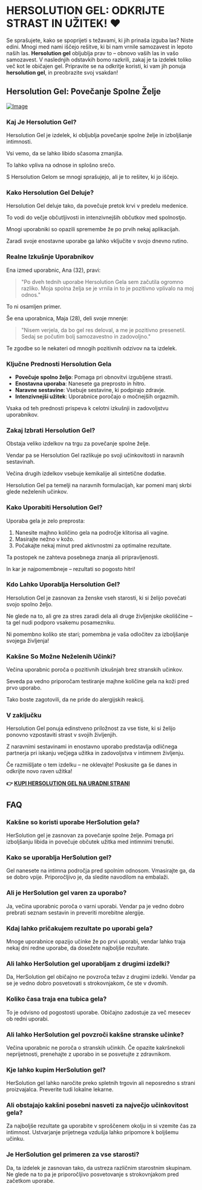# HERSOLUTION GEL: ODKRIJTE STRAST IN UŽITEK! ❤️

Se sprašujete, kako se spoprijeti s težavami, ki jih prinaša izguba las? Niste edini. Mnogi med nami iščejo rešitve, ki bi nam vrnile samozavest in lepoto naših las. **Hersolution gel** obljublja prav to – obnovo vaših las in vašo samozavest. V naslednjih odstavkih bomo razkrili, zakaj je ta izdelek toliko več kot le običajen gel. Pripravite se na odkritje koristi, ki vam jih ponuja **hersolution gel**, in preobrazite svoj vsakdan!

## Hersolution Gel: Povečanje Spolne Želje

[![Image](https://www2.sellhealth.com/241/p8g9n003.jpg)](https://gchaffi.com/MOneBzao)

### Kaj Je Hersolution Gel?

Hersolution Gel je izdelek, ki obljublja povečanje spolne želje in izboljšanje intimnosti. 

Vsi vemo, da se lahko libido sčasoma zmanjša. 

To lahko vpliva na odnose in splošno srečo.

S Hersolution Gelom se mnogi sprašujejo, ali je to rešitev, ki jo iščejo.

### Kako Hersolution Gel Deluje?

Hersolution Gel deluje tako, da povečuje pretok krvi v predelu medenice. 

To vodi do večje občutljivosti in intenzivnejših občutkov med spolnostjo.

Mnogi uporabniki so opazili spremembe že po prvih nekaj aplikacijah. 

Zaradi svoje enostavne uporabe ga lahko vključite v svojo dnevno rutino.

### Realne Izkušnje Uporabnikov

Ena izmed uporabnic, Ana (32), pravi:

> "Po dveh tednih uporabe Hersolution Gela sem začutila ogromno razliko. 
> Moja spolna želja se je vrnila in to je pozitivno vplivalo na moj odnos."

To ni osamljen primer. 

Še ena uporabnica, Maja (28), deli svoje mnenje:

> "Nisem verjela, da bo gel res deloval, a me je pozitivno presenetil.
> Sedaj se počutim bolj samozavestno in zadovoljno."

Te zgodbe so le nekateri od mnogih pozitivnih odzivov na ta izdelek.

### Ključne Prednosti Hersolution Gela

- **Povečuje spolno željo**: Pomaga pri obnovitvi izgubljene strasti.
- **Enostavna uporaba**: Nanesete ga preprosto in hitro.
- **Naravne sestavine**: Vsebuje sestavine, ki podpirajo zdravje.
- **Intenzivnejši užitek**: Uporabnice poročajo o močnejših orgazmih.

Vsaka od teh prednosti prispeva k celotni izkušnji in zadovoljstvu uporabnikov.

### Zakaj Izbrati Hersolution Gel?

Obstaja veliko izdelkov na trgu za povečanje spolne želje. 

Vendar pa se Hersolution Gel razlikuje po svoji učinkovitosti in naravnih sestavinah. 

Večina drugih izdelkov vsebuje kemikalije ali sintetične dodatke.

Hersolution Gel pa temelji na naravnih formulacijah, kar pomeni manj skrbi glede neželenih učinkov.

### Kako Uporabiti Hersolution Gel?

Uporaba gela je zelo preprosta:

1. Nanesite majhno količino gela na področje klitorisa ali vagine.
2. Masirajte nežno v kožo.
3. Počakajte nekaj minut pred aktivnostmi za optimalne rezultate.

Ta postopek ne zahteva posebnega znanja ali pripravljenosti.

In kar je najpomembneje – rezultati so pogosto hitri!

### Kdo Lahko Uporablja Hersolution Gel?

Hersolution Gel je zasnovan za ženske vseh starosti, ki si želijo povečati svojo spolno željo. 

Ne glede na to, ali gre za stres zaradi dela ali druge življenjske okoliščine – ta gel nudi podporo vsakemu posamezniku.

Ni pomembno koliko ste stari; pomembna je vaša odločitev za izboljšanje svojega življenja!

### Kakšne So Možne Neželenih Učinki?

Večina uporabnic poroča o pozitivnih izkušnjah brez stranskih učinkov. 

Seveda pa vedno priporočam testiranje majhne količine gela na koži pred prvo uporabo. 

Tako boste zagotovili, da ne pride do alergijskih reakcij.

### V zaključku

Hersolution Gel ponuja edinstveno priložnost za vse tiste, ki si želijo ponovno vzpostaviti strast v svojih življenjih. 

Z naravnimi sestavinami in enostavno uporabo predstavlja odličnega partnerja pri iskanju večjega užitka in zadovoljstva v intimnem življenju.

Če razmišljate o tem izdelku – ne oklevajte! Poskusite ga še danes in odkrijte novo raven užitka!



**👉 [KUPI HERSOLUTION GEL NA URADNI STRANI](https://gchaffi.com/MOneBzao)**

## FAQ

### Kakšne so koristi uporabe HerSolution gela?
HerSolution gel je zasnovan za povečanje spolne želje. Pomaga pri izboljšanju libida in povečuje občutek užitka med intimnimi trenutki.

### Kako se uporablja HerSolution gel?
Gel nanesete na intimna področja pred spolnim odnosom. Vmasirajte ga, da se dobro vpije. Priporočljivo je, da sledite navodilom na embalaži.

### Ali je HerSolution gel varen za uporabo?
Ja, večina uporabnic poroča o varni uporabi. Vendar pa je vedno dobro prebrati seznam sestavin in preveriti morebitne alergije.

### Kdaj lahko pričakujem rezultate po uporabi gela?
Mnoge uporabnice opazijo učinke že po prvi uporabi, vendar lahko traja nekaj dni redne uporabe, da dosežete najboljše rezultate.

### Ali lahko HerSolution gel uporabljam z drugimi izdelki?
Da, HerSolution gel običajno ne povzroča težav z drugimi izdelki. Vendar pa se je vedno dobro posvetovati s strokovnjakom, če ste v dvomih.

### Koliko časa traja ena tubica gela?
To je odvisno od pogostosti uporabe. Običajno zadostuje za več mesecev ob redni uporabi.

### Ali lahko HerSolution gel povzroči kakšne stranske učinke?
Večina uporabnic ne poroča o stranskih učinkih. Če opazite kakršnekoli neprijetnosti, prenehajte z uporabo in se posvetujte z zdravnikom.

### Kje lahko kupim HerSolution gel?
HerSolution gel lahko naročite preko spletnih trgovin ali neposredno s strani proizvajalca. Preverite tudi lokalne lekarne.

### Ali obstajajo kakšni posebni nasveti za največjo učinkovitost gela?
Za najboljše rezultate ga uporabite v sproščenem okolju in si vzemite čas za intimnost. Ustvarjanje prijetnega vzdušja lahko pripomore k boljšemu učinku.

### Je HerSolution gel primeren za vse starosti?
Da, ta izdelek je zasnovan tako, da ustreza različnim starostnim skupinam. Ne glede na to pa je priporočljivo posvetovanje s strokovnjakom pred začetkom uporabe.